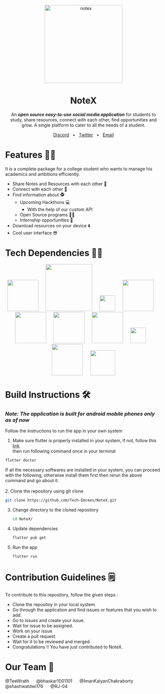 <br><br>
<div align="center">
 <img width="250" alt="notex" src="https://github.com/The-NoteX/NoteX/assets/117584718/c12f52ad-f789-4c35-a310-f42295d75864">

# NoteX 
An ***open source easy-to-use social media application*** for students to study, share resources, connect with each other, find opportunities and grow. A single platform to cater to all the needs of a student.
<div align="center">
 <a href="https://discord.gg/3cSBU6YZYy">Discord</a>
 <span>&nbsp;&nbsp;•&nbsp;&nbsp;</span>
 <a href="https://twitter.com/Note_X_">Twitter</a>
 <span>&nbsp;&nbsp;•&nbsp;&nbsp;</span>
 <a href="mailto:notexx176@gmail.com">Email</a>
</div>
</div>

# Features 🦸‍♂️

It is a complete package for a college student who wants to manage his academics and ambitions efficiently.
 - Share Notes and Resources with each other 📖
 - Connect with each other 🤝
 - Find information about 🕵️
   - Upcoming Hackthons 💻
     - With the help of our custom API
   - Open Source programs 👨‍💻
   - Internship opportunities 💸
 - Download resources on your device ⬇️
 - Cool user interface 😎

# Tech Dependencies 👨‍💻
<div align="center">
<img width="100" src="https://github.com/The-NoteX/NoteX/assets/117584718/fd2377f1-8008-4c21-bdd8-ced63e9ce02e">
 <span>&nbsp;&nbsp;&nbsp;&nbsp;</span>
<img width="150" src="https://firebase.google.com/static/downloads/brand-guidelines/PNG/logo-built_knockout.png">
 <span>&nbsp;&nbsp;&nbsp;&nbsp;</span>
<img width="50" src="https://github.com/The-NoteX/NoteX/assets/117584718/23c6ec54-f481-4d95-a57f-8b0b909215e1">
 <span>&nbsp;&nbsp;&nbsp;&nbsp;</span>
<img width="100" src="https://miro.medium.com/v2/resize:fit:1200/1*L6Eaowb7nHrLSiH41Tp4sA.png">
 <span>&nbsp;&nbsp;&nbsp;&nbsp;</span>
<img width="100" src="https://www.python.org/static/community_logos/python-logo-master-v3-TM-flattened.png">
 <span>&nbsp;&nbsp;&nbsp;&nbsp;</span>
<img width="100" src="https://upload.wikimedia.org/wikipedia/commons/thumb/9/9f/Selenium_logo.svg/2560px-Selenium_logo.svg.png">
 <span>&nbsp;&nbsp;&nbsp;&nbsp;</span>
<img width="100" src="https://github.com/The-NoteX/NoteX/assets/117584718/9a169ee8-23d0-48e2-abee-e87a2ba170c0">
 <span>&nbsp;&nbsp;&nbsp;&nbsp;</span>
<img width="50" src="https://encrypted-tbn0.gstatic.com/images?q=tbn:ANd9GcSje5L1vWw0g0KM_eYdiS6lpUZu3j6Fhy9Uhw&usqp=CAU">
 <span>&nbsp;&nbsp;&nbsp;&nbsp;</span>
<img width="100" src="https://www.pngkit.com/png/detail/206-2063294_the-postman-logo-is-available-in-png-svg.png">
 <span>&nbsp;&nbsp;&nbsp;&nbsp;</span>
<img width="80" src="https://logodownload.org/wp-content/uploads/2022/12/figma-logo-0.png">
</div>

# Build Instructions 🛠️


### ***Note: The application is built for android mobile phones only as of now*** <br>
Follow the instructions to run the app in your own system

1. Make sure flutter is properly installed in your system, if not, follow this [link](https://docs.flutter.dev/get-started/install?gclid=CjwKCAiAjfyqBhAsEiwA-UdzJPDOcXFR30TuY-TVwM19SHi-ihNRtcdnR9xNdyLFC7E8z8I1pPHfnRoCIygQAvD_BwE&gclsrc=aw.ds)
   <br> then run following command once in your terminal
```sh
flutter doctor
```
If all the necessary softwares are installed in your system, you can proceed with the following, otherwise install them first then rerun the above command and go about it. <br><br>
2. Clone the repository using git clone <br>
```sh
git clone https://github.com/Tech-Emcees/NoteX.git
```
3. Change directory to the cloned repository <br>
   ```sh
   cd NoteX/
   ```
4. Update dependencies <br>
   ```sh
   flutter pub get
   ```
5. Run the app <br>
   ```sh
   flutter run
   ```

# Contribution Guidelines 🗒️
To contribute to this repository, follow the given steps :
- Clone the repositoy in your local system.
- Go through the application and find issues or features that you wish to add.
- Go to issues and create your issue.
- Wait for issue to be assigned.
- Work on your issue
- Create a pull request
- Wait for it to be reviewed and merged
- Congratulations !! You have just contributed to NoteX.

# Our Team 🚀
@TeeWrath
<span>&nbsp;&nbsp;&nbsp;&nbsp;</span>
@bhaskar1001101
<span>&nbsp;&nbsp;&nbsp;&nbsp;</span>
@ImanKalyanChakraborty
<span>&nbsp;&nbsp;&nbsp;&nbsp;</span>
@shashwatdwi176
<span>&nbsp;&nbsp;&nbsp;&nbsp;</span>
@RJ-04
